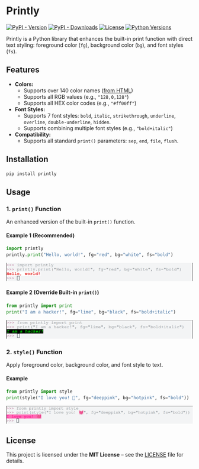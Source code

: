 # Printly
[![PyPI - Version](https://img.shields.io/pypi/v/printly)](https://pypi.org/project/printly/)
[![PyPI - Downloads](https://img.shields.io/pypi/dm/printly)](https://pypi.org/project/printly/)
[![License](https://img.shields.io/pypi/l/printly)](https://github.com/haripowesleyt/printly/blob/main/LICENSE)
[![Python Versions](https://img.shields.io/pypi/pyversions/printly)](https://pypi.org/project/printly/)

Printly is a Python library that enhances the built-in print function with direct text styling: foreground color (`fg`), background color (`bg`), and font styles (`fs`).

## Features
- **Colors:**
  - Supports over 140 color names ([from HTML](https://htmlcolorcodes.com/color-names/))
  - Supports all RGB values (e.g., `"128,0,128"`)
  - Supports all HEX color codes (e.g., `"#ff00ff"`)
- **Font Styles:**
  - Supports 7 font styles: `bold`, `italic`, `strikethrough`, `underline`, `overline`, `double-underline`, `hidden`.
  - Supports combining multiple font styles (e.g., `"bold+italic"`)
- **Compatibility:**
  - Supports all standard `print()` parameters: `sep`, `end`, `file`, `flush`.

## Installation
```bash
pip install printly
```

## Usage

### 1. `print()` Function
An enhanced version of the built-in `print()` function.

#### Example 1 (Recommended)
```python
import printly
printly.print("Hello, world!", fg="red", bg="white", fs="bold")
```
![usage-print-recommended](https://raw.githubusercontent.com/haripowesleyt/printly/main/assets/images/usage-print-recommended.png)

#### Example 2 (Override Built-in `print()`)
```python
from printly import print
print("I am a hacker!", fg="lime", bg="black", fs="bold+italic")
```
![usage-print-override](https://raw.githubusercontent.com/haripowesleyt/printly/main/assets/images/usage-print-override.png)

### 2. `style()` Function
Apply foreground color, background color, and font style to text.

#### Example
```python
from printly import style
print(style("I love you! 💓", fg="deeppink", bg="hotpink", fs="bold"))
```
![usage-style](https://raw.githubusercontent.com/haripowesleyt/printly/main/assets/images/usage-style.png)

## License
This project is licensed under the **MIT License** – see the [LICENSE](https://raw.githubusercontent.com/haripowesleyt/printly/main/LICENSE) file for details.
